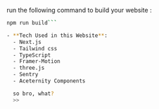 run the following command to build your website :
```bash
npm run build``` 

- **Tech Used in this Website**:
  - Next.js
  - Tailwind css
  - TypeScript
  - Framer-Motion
  - three.js
  - Sentry
  - Aceternity Components 

  so bro, what?
  >> 